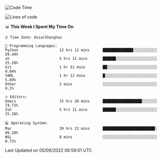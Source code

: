 <!--START_SECTION:waka-->
![Code Time](http://img.shields.io/badge/Code%20Time-846%20hrs%2041%20mins-blue)

![Lines of code](https://img.shields.io/badge/From%20Hello%20World%20I%27ve%20Written-22%20Thousand%20lines%20of%20code-blue)

📊 **This Week I Spent My Time On** 

```text
⌚︎ Time Zone: Asia/Shanghai

💬 Programming Languages: 
Python                   12 hrs 12 mins      ██████████████░░░░░░░░░░░   59.44% 
sh                       5 hrs 11 mins       ██████░░░░░░░░░░░░░░░░░░░   25.28% 
Git                      1 hr 51 mins        ██░░░░░░░░░░░░░░░░░░░░░░░   9.04% 
YAML                     1 hr 12 mins        █░░░░░░░░░░░░░░░░░░░░░░░░   5.89% 
Other                    2 mins              ░░░░░░░░░░░░░░░░░░░░░░░░░   0.2%

🔥 Editors: 
Emacs                    15 hrs 20 mins      ██████████████████░░░░░░░   74.72% 
Zsh                      5 hrs 11 mins       ██████░░░░░░░░░░░░░░░░░░░   25.28%

💻 Operating System: 
Mac                      20 hrs 22 mins      ████████████████████████░   99.28% 
WSL                      8 mins              ░░░░░░░░░░░░░░░░░░░░░░░░░   0.72%

```


 Last Updated on 05/09/2022 06:59:01 UTC
<!--END_SECTION:waka-->
